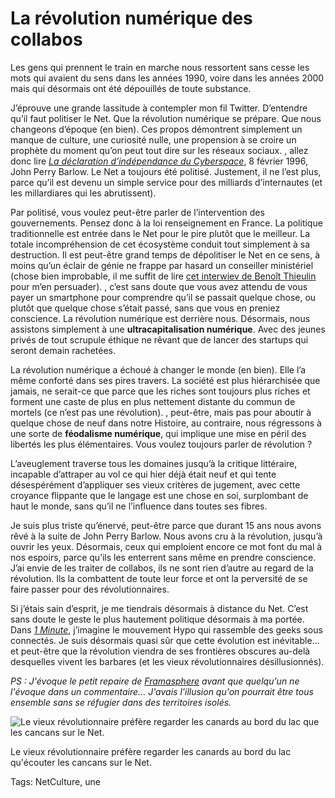 # La révolution numérique des collabos

Les gens qui prennent le train en marche nous ressortent sans cesse les mots qui avaient du sens dans les années 1990, voire dans les années 2000 mais qui désormais ont été dépouillés de toute substance.

J’éprouve une grande lassitude à contempler mon fil Twitter. D’entendre qu’il faut politiser le Net. Que la révolution numérique se prépare. Que nous changeons d’époque (en bien). Ces propos démontrent simplement un manque de culture, une curiosité nulle, une propension à se croire un prophète du moment qu’on peut tout dire sur les réseaux sociaux.
, allez donc lire [*La déclaration d’indépendance du Cyberspace*](https://projects.eff.org/~barlow/Declaration-Final.html), 8 février 1996, John Perry Barlow. Le Net a toujours été politisé. Justement, il ne l’est plus, parce qu’il est devenu un simple service pour des milliards d’internautes (et les millardiares qui les abrutissent).

Par politisé, vous voulez peut-être parler de l’intervention des gouvernements. Pensez donc à la loi renseignement en France. La politique traditionnelle est entrée dans le Net pour le pire plutôt que le meilleur. La totale incompréhension de cet écosystème conduit tout simplement à sa destruction. Il est peut-être grand temps de dépolitiser le Net en ce sens, à moins qu’un éclair de génie ne frappe par hasard un conseiller ministériel (chose bien improbable, il me suffit de lire [cet interwiev de Benoît Thieulin](http://rue89.nouvelobs.com/2015/06/18/revolution-numerique-pourrait-saper-les-fondements-letat-259732) pour m’en persuader).
, c’est sans doute que vous avez attendu de vous payer un smartphone pour comprendre qu’il se passait quelque chose, ou plutôt que quelque chose s’était passé, sans que vous en preniez conscience. La révolution numérique est derrière nous. Désormais, nous assistons simplement à une **ultracapitalisation numérique**. Avec des jeunes privés de tout scrupule éthique ne rêvant que de lancer des startups qui seront demain rachetées.

La révolution numérique a échoué à changer le monde (en bien). Elle l’a même conforté dans ses pires travers. La société est plus hiérarchisée que jamais, ne serait-ce que parce que les riches sont toujours plus riches et forment une caste de plus en plus nettement distante du commun de mortels (ce n’est pas une révolution).
, peut-être, mais pas pour aboutir à quelque chose de neuf dans notre Histoire, au contraire, nous régressons à une sorte de **féodalisme numérique**, qui implique une mise en péril des libertés les plus élémentaires. Vous voulez toujours parler de révolution ?

L’aveuglement traverse tous les domaines jusqu’à la critique littéraire, incapable d’attraper au vol ce qui hier déjà était neuf et qui tente désespérément d’appliquer ses vieux critères de jugement, avec cette croyance flippante que le langage est une chose en soi, surplombant de haut le monde, sans qu’il ne l’influence dans toutes ses fibres.

Je suis plus triste qu’énervé, peut-être parce que durant 15 ans nous avons rêvé à la suite de John Perry Barlow. Nous avons cru à la révolution, jusqu’à ouvrir les yeux. Désormais, ceux qui emploient encore ce mot font du mal à nos espoirs, parce qu’ils les enterrent sans même en prendre conscience. J’ai envie de les traiter de collabos, ils ne sont rien d’autre au regard de la révolution. Ils la combattent de toute leur force et ont la perversité de se faire passer pour des révolutionnaires.

Si j’étais sain d’esprit, je me tiendrais désormais à distance du Net. C’est sans doute le geste le plus hautement politique désormais à ma portée. Dans [*1 Minute*](http://www.wattpad.com/story/29694130-1-minute), j’imagine le mouvement Hypo qui rassemble des geeks sous connectés. Je suis désormais quasi sûr que cette évolution est inévitable… et peut-être que la révolution viendra de ses frontières obscures au-delà desquelles vivent les barbares (et les vieux révolutionnaires désillusionnés).

*PS : J'évoque le petit repaire de [Framasphere](https://framasphere.org/) avant que quelqu'un ne l'évoque dans un commentaire... J'avais l'illusion qu'on pourrait être tous ensemble sans se réfugier dans des territoires isolés.*

![Le vieux révolutionnaire préfère regarder les canards au bord du lac que les cancans sur le Net.](http://blog.tcrouzet.comhttps://tcrouzet.com/images_tc/2015/06/duck.jpg)

Le vieux révolutionnaire préfère regarder les canards au bord du lac qu'écouter les cancans sur le Net.



Tags: NetCulture, une